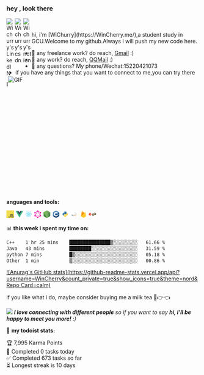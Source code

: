 ### hey , look there
<a href="https://www.linkedin.com/jobs/">
  <img align="left" alt="Wichurry's LinkedIN" width="22px" src="https://raw.githubusercontent.com/peterthehan/peterthehan/master/assets/linkedin.svg" />
</a>

<a href="https://blog.csdn.net/WinterSeven?spm=1000.2115.3001.5343">
  <img align="left" alt="Wichurry's csdn" width="22px" src="https://github.com/WinCherry/WinCherry/blob/master/csdn.jpg" />
</a>
<a href="https://www.notion.so/Seven-s-f6da821b5ace4648b29f3892254029f9">
  <img align="left" alt="Wichurry's notion" width="22px" src="https://github.com/WinCherry/WinCherry/blob/master/notion.png" />
</a>

<br />
<br>
hi, i'm [WiChurry](https://WinCherry.me/),a student study in GCU.Welcome to my github.Always I will push my new code here.

<img align="right" alt="GIF" src="https://github.com/WinCherry/WinCherry/blob/master/code.gif?raw=true" width="500" height="320" />
  
- 💼 any freelance work? do reach, [Gmail](https://mail.google.com/mail/u/0/?ogbl#inbox) :)
- 💼 any work? do reach, [QQMail](https://en.mail.qq.com/cgi-bin/frame_html?sid=y0rq3tMT4P08IXET,2,en_US&r=18285df28e709709a833f1b6f3037ec0&) :)
- 💬 any questions? My phone/Wechat:15220421073
- if you have any things that you want to connect to me,you can try there

**languages and tools:**  

<code><img height="20" src="https://raw.githubusercontent.com/github/explore/80688e429a7d4ef2fca1e82350fe8e3517d3494d/topics/javascript/javascript.png"></code>
<code><img height="20" src="https://raw.githubusercontent.com/github/explore/80688e429a7d4ef2fca1e82350fe8e3517d3494d/topics/vue/vue.png"></code>
<code><img height="20" src="https://raw.githubusercontent.com/github/explore/80688e429a7d4ef2fca1e82350fe8e3517d3494d/topics/react/react.png"></code>
<code><img height="20" src="https://raw.githubusercontent.com/github/explore/5c058a388828bb5fde0bcafd4bc867b5bb3f26f3/topics/graphql/graphql.png"></code>
<code><img height="20" src="https://raw.githubusercontent.com/github/explore/80688e429a7d4ef2fca1e82350fe8e3517d3494d/topics/nodejs/nodejs.png"></code>
<code><img height="20" src="https://raw.githubusercontent.com/github/explore/80688e429a7d4ef2fca1e82350fe8e3517d3494d/topics/cpp/cpp.png"></code>
<code><img height="20" src="https://raw.githubusercontent.com/github/explore/80688e429a7d4ef2fca1e82350fe8e3517d3494d/topics/python/python.png"></code>
<code><img height="20" src="https://raw.githubusercontent.com/github/explore/80688e429a7d4ef2fca1e82350fe8e3517d3494d/topics/mysql/mysql.png"></code>
<code><img height="20" src="https://raw.githubusercontent.com/github/explore/80688e429a7d4ef2fca1e82350fe8e3517d3494d/topics/firebase/firebase.png"></code>
<code><img height="20" src="https://raw.githubusercontent.com/github/explore/80688e429a7d4ef2fca1e82350fe8e3517d3494d/topics/git/git.png"></code>

📊 **this week i spent my time on:**
<!--START_SECTION:waka-->

```text
C++    1 hr 25 mins    ███████████████▒░░░░░░░░░   61.66 %
Java   43 mins         ████████░░░░░░░░░░░░░░░░░   31.59 %
python 7 mins          █▒░░░░░░░░░░░░░░░░░░░░░░░   05.18 %
Other  1 min           ▒░░░░░░░░░░░░░░░░░░░░░░░░   00.86 %

```

[![Anurag's GitHub stats](https://github-readme-stats.vercel.app/api?username=WinCherry&count_private=true&show_icons=true&theme=nord&Repo Card=calm)](https://github.com/anuraghazra/github-readme-stats)

<!--END_SECTION:waka-->

if you like what i do, maybe consider buying me a milk tea 🥺👉👈

<img src="https://media.giphy.com/media/LnQjpWaON8nhr21vNW/giphy.gif" width="60"> <em><b>I love connecting with different people</b> so if you want to say <b>hi, I'll be happy to meet you more!</b> :)</em>



🚧 **my todoist stats:**
<!-- TODO-IST:START -->
🏆  7,995 Karma Points           
🌸  Completed 0 tasks today           
✅  Completed 673 tasks so far           
⏳  Longest streak is 10 days
<!-- TODO-IST:END -->





